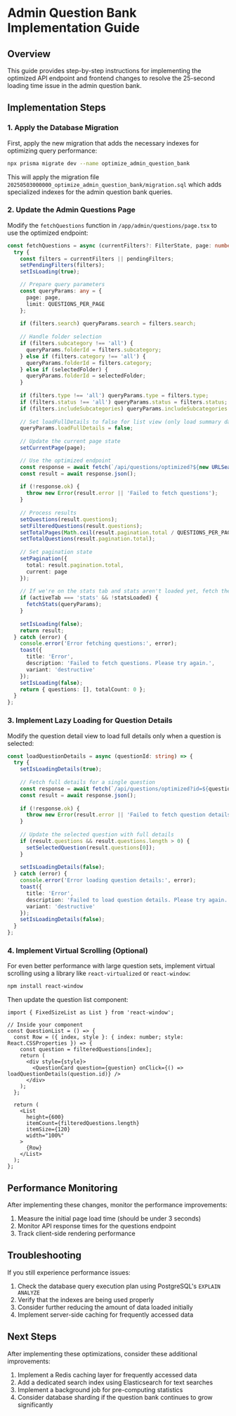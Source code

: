 # Admin Question Bank Implementation Guide

## Overview

This guide provides step-by-step instructions for implementing the optimized API endpoint and frontend changes to resolve the 25-second loading time issue in the admin question bank.

## Implementation Steps

### 1. Apply the Database Migration

First, apply the new migration that adds the necessary indexes for optimizing query performance:

```bash
npx prisma migrate dev --name optimize_admin_question_bank
```

This will apply the migration file `20250503000000_optimize_admin_question_bank/migration.sql` which adds specialized indexes for the admin question bank queries.

### 2. Update the Admin Questions Page

Modify the `fetchQuestions` function in `/app/admin/questions/page.tsx` to use the optimized endpoint:

```typescript
const fetchQuestions = async (currentFilters?: FilterState, page: number = 1) => {
  try {
    const filters = currentFilters || pendingFilters;
    setPendingFilters(filters);
    setIsLoading(true);

    // Prepare query parameters
    const queryParams: any = {
      page: page,
      limit: QUESTIONS_PER_PAGE
    };
    
    if (filters.search) queryParams.search = filters.search;
    
    // Handle folder selection
    if (filters.subcategory !== 'all') {
      queryParams.folderId = filters.subcategory;
    } else if (filters.category !== 'all') {
      queryParams.folderId = filters.category;
    } else if (selectedFolder) {
      queryParams.folderId = selectedFolder;
    }
    
    if (filters.type !== 'all') queryParams.type = filters.type;
    if (filters.status !== 'all') queryParams.status = filters.status;
    if (filters.includeSubcategories) queryParams.includeSubcategories = true;
    
    // Set loadFullDetails to false for list view (only load summary data)
    queryParams.loadFullDetails = false;
    
    // Update the current page state
    setCurrentPage(page);

    // Use the optimized endpoint
    const response = await fetch(`/api/questions/optimized?${new URLSearchParams(queryParams)}`);
    const result = await response.json();
    
    if (!response.ok) {
      throw new Error(result.error || 'Failed to fetch questions');
    }
    
    // Process results
    setQuestions(result.questions);
    setFilteredQuestions(result.questions);
    setTotalPages(Math.ceil(result.pagination.total / QUESTIONS_PER_PAGE));
    setTotalQuestions(result.pagination.total);
    
    // Set pagination state
    setPagination({
      total: result.pagination.total,
      current: page
    });
    
    // If we're on the stats tab and stats aren't loaded yet, fetch them now
    if (activeTab === 'stats' && !statsLoaded) {
      fetchStats(queryParams);
    }
    
    setIsLoading(false);
    return result;
  } catch (error) {
    console.error('Error fetching questions:', error);
    toast({
      title: 'Error',
      description: 'Failed to fetch questions. Please try again.',
      variant: 'destructive'
    });
    setIsLoading(false);
    return { questions: [], totalCount: 0 };
  }
};
```

### 3. Implement Lazy Loading for Question Details

Modify the question detail view to load full details only when a question is selected:

```typescript
const loadQuestionDetails = async (questionId: string) => {
  try {
    setIsLoadingDetails(true);
    
    // Fetch full details for a single question
    const response = await fetch(`/api/questions/optimized?id=${questionId}&loadFullDetails=true`);
    const result = await response.json();
    
    if (!response.ok) {
      throw new Error(result.error || 'Failed to fetch question details');
    }
    
    // Update the selected question with full details
    if (result.questions && result.questions.length > 0) {
      setSelectedQuestion(result.questions[0]);
    }
    
    setIsLoadingDetails(false);
  } catch (error) {
    console.error('Error loading question details:', error);
    toast({
      title: 'Error',
      description: 'Failed to load question details. Please try again.',
      variant: 'destructive'
    });
    setIsLoadingDetails(false);
  }
};
```

### 4. Implement Virtual Scrolling (Optional)

For even better performance with large question sets, implement virtual scrolling using a library like `react-virtualized` or `react-window`:

```bash
npm install react-window
```

Then update the question list component:

```tsx
import { FixedSizeList as List } from 'react-window';

// Inside your component
const QuestionList = () => {
  const Row = ({ index, style }: { index: number; style: React.CSSProperties }) => {
    const question = filteredQuestions[index];
    return (
      <div style={style}>
        <QuestionCard question={question} onClick={() => loadQuestionDetails(question.id)} />
      </div>
    );
  };

  return (
    <List
      height={600}
      itemCount={filteredQuestions.length}
      itemSize={120}
      width="100%"
    >
      {Row}
    </List>
  );
};
```

## Performance Monitoring

After implementing these changes, monitor the performance improvements:

1. Measure the initial page load time (should be under 3 seconds)
2. Monitor API response times for the questions endpoint
3. Track client-side rendering performance

## Troubleshooting

If you still experience performance issues:

1. Check the database query execution plan using PostgreSQL's `EXPLAIN ANALYZE`
2. Verify that the indexes are being used properly
3. Consider further reducing the amount of data loaded initially
4. Implement server-side caching for frequently accessed data

## Next Steps

After implementing these optimizations, consider these additional improvements:

1. Implement a Redis caching layer for frequently accessed data
2. Add a dedicated search index using Elasticsearch for text searches
3. Implement a background job for pre-computing statistics
4. Consider database sharding if the question bank continues to grow significantly
